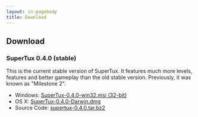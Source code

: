 ```yaml
---
layout: in-pagebody
title: Download
---
```


## Download

### SuperTux 0.4.0 (stable)

This is the current stable version of SuperTux. It features much more levels,
features and better gameplay than the old stable version. Previously, it was known as "Milestone 2".

- Windows: [SuperTux-0.4.0-win32.msi (32-bit)](https://github.com/SuperTux/supertux/releases/download/v0.4.0/SuperTux-0.4.0-win32.msi)
- OS X: [SuperTux-0.4.0-Darwin.dmg](https://github.com/SuperTux/supertux/releases/download/v0.4.0/SuperTux-0.4.0-Darwin.dmg)
- Source Code: [supertux-0.4.0.tar.bz2](https://github.com/SuperTux/supertux/releases/download/v0.4.0/supertux-0.4.0.tar.bz2)
